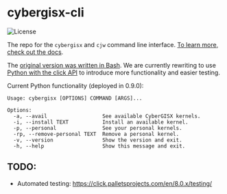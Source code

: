 # cybergisx-cli

![License](https://img.shields.io/github/license/cybergis/cybergisx-cli)

The repo for the `cybergisx` and `cjw` command line interface. [To learn more, check out the docs](https://cybergis.github.io/cybergisx-cli/).

The [original version was written in Bash](bash). We are currently rewriting to use [Python with the click API](python) to introduce more functionality and easier testing.

Current Python functionality (deployed in 0.9.0):

```
Usage: cybergisx [OPTIONS] COMMAND [ARGS]...

Options:
  -a, --avail                  See available CyberGISX kernels.
  -i, --install TEXT           Install an available kernel.
  -p, --personal               See your personal kernels.
  -rp, --remove-personal TEXT  Remove a personal kernel.
  -v, --version                Show the version and exit.
  -h, --help                   Show this message and exit.
```


## TODO:

* Automated testing: https://click.palletsprojects.com/en/8.0.x/testing/
